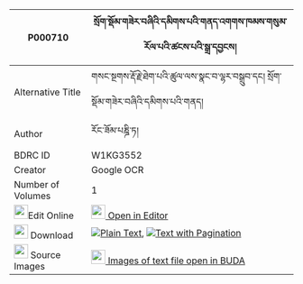 |P000710|སྲོག་སྡོམ་གཟེར་བཞིའི་དམིགས་པའི་གནད་འགགས་ཁམས་གསུམ་རོལ་པའི་ཚངས་པའི་སྒྲ་དབྱངས། 
| --- | --- 
|Alternative Title |གསང་སྔགས་རྡོ་རྗེ་ཐེག་པའི་ཚུལ་ལས་སྣང་བ་ལྷར་བསྒྲུབ་དང། སྲོག་སྡོམ་གཟེར་བཞིའི་དམིགས་པའི་གནད།
|Author| རོང་ཟོམ་པཎྜི་ཏ།
|BDRC ID | W1KG3552
|Creator | Google OCR
|Number of Volumes| 1
|<img width="25" src="https://img.icons8.com/color/25/000000/edit-property.png">Edit Online| [<img width="25" src="https://avatars.githubusercontent.com/u/45091458?s=200&v=4"> Open in Editor](http://editor.openpecha.org/P000710)
|<img width="25" src="https://img.icons8.com/fluent/48/000000/download-2.png"/>  Download | [![](https://img.icons8.com/color/20/000000/txt.png)Plain Text](https://github.com/Openpecha/P000710/releases/download/v1/sok_domzer_shyi_i_mikpa_i_nega_plain_P000710.zip), [![](https://img.icons8.com/color/20/000000/txt.png)Text with Pagination](https://github.com/Openpecha/P000710/releases/download/v1/sok_domzer_shyi_i_mikpa_i_nega_pages_P000710.zip)
|<img width="25" src="https://img.icons8.com/plasticine/100/000000/pictures-folder.png"/>  Source Images | [<img width="25" src="https://library.bdrc.io/icons/BUDA-small.svg"> Images of text file open in BUDA](https://library.bdrc.io/show/bdr:W1KG3552)